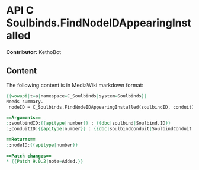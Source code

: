 # API C Soulbinds.FindNodeIDAppearingInstalled

**Contributor:** KethoBot

## Content

The following content is in MediaWiki markdown format:

```mediawiki
{{wowapi|t=a|namespace=C_Soulbinds|system=Soulbinds}}
Needs summary.
 nodeID = C_Soulbinds.FindNodeIDAppearingInstalled(soulbindID, conduitID)

==Arguments==
:;soulbindID:{{apitype|number}} : {{dbc|soulbind|Soulbind.ID}}
:;conduitID:{{apitype|number}} : {{dbc|soulbindconduit|SoulbindConduit.ID}}

==Returns==
:;nodeID:{{apitype|number}}

==Patch changes==
* {{Patch 9.0.2|note=Added.}}
```